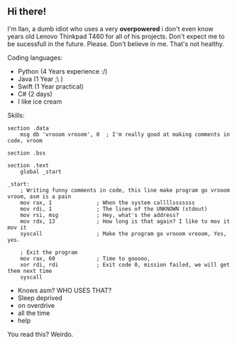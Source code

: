 ## Hi there!

I'm Ilan, a dumb idiot who uses a very **overpowered** i don't even know years old Lenovo Thinkpad T460 for all of his projects. Don't expect me to be sucessfull in the future. Please. Don't believe in me. That's not healthy.

Coding languages:

- Python (4 Years experience :/)
- Java (1 Year ;\ )
- Swift (1 Year practical)
- C# (2 days)
- I like ice cream

Skills:

```
section .data
    msg db 'vrooom vrooom', 0  ; I'm really good at making comments in code, vroom

section .bss

section .text
    global _start

_start:
    ; Writing funny comments in code, this line make program go vrooom vroom, asm is a pain
    mov rax, 1              ; When the system callllsssssss
    mov rdi, 1              ; The lines of the UNKNOWN (stdout)
    mov rsi, msg            ; Hey, what's the address?
    mov rdx, 13             ; How long is that again? I like to mov it mov it
    syscall                 ; Make the program go vrooom vrooom, Yes, yes.

    ; Exit the program
    mov rax, 60             ; Time to gooooo, 
    xor rdi, rdi            ; Exit code 0, mission failed, we will get them next time
    syscall
```
- Knows asm? WHO USES THAT?
- Sleep deprived
- on overdrive
- all the time
- help

You read this? Weirdo.

